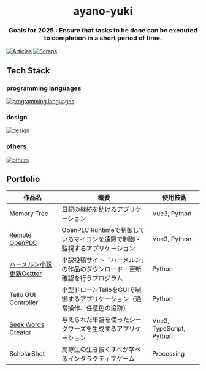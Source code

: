 <h1 align="center"> ayano-yuki </h1>
<h3 align="center"> Goals for 2025 : Ensure that tasks to be done can be executed to completion in a short period of time. </h3>

[![Articles](https://badgen.org/img/zenn/yuki_ayano/articles?style=flat)](https://zenn.dev/yuki_ayano)
[![Scraps](https://badgen.org/img/zenn/yuki_ayano/scraps?style=flat)](https://zenn.dev/yuki_ayano?tab=scraps)

## Tech Stack
### programming languages
[![programming languages](https://skillicons.dev/icons?i=python,vue,unity)](https://skillicons.dev)
### design
[![design](https://skillicons.dev/icons?i=figma)](https://skillicons.dev)
### others
[![others](https://skillicons.dev/icons?i=github,vscode,docker,ubuntu,kali)](https://skillicons.dev)

## Portfolio
| 作品名 | 概要 | 使用技術 |
|--------|--------|--------|
| Memory Tree | 日記の継続を助けるアプリケーション | Vue3, Python |
| [Remote OpenPLC][01] | OpenPLC Runtimeで制御しているマイコンを遠隔で制御・監視するアプリケーション | Vue3, Python |
| [ハーメルン小説更新Gettter][02] | 小説投稿サイト「ハーメルン」の作品のダウンロード・更新確認を行うプログラム | Python |
| Tello GUI Controller | 小型ドローンTelloをGUIで制御するアプリケーション（通常操作、任意色の追跡） | Python |
| [Seek Words Creator][03] | 与えられた単語を使ったシークワーズを生成するアプリケーション | Vue3, TypeScript, Python |
| ScholarShot | 高専生の生き抜くすべが学べるインタラクティブゲーム | Processing |


[01]: https://github.com/ayano-yuki/Work-RemoteOpenPLC
[02]: https://github.com/ayano-yuki/Work-HamelnGetter
[03]: https://github.com/ayano-yuki/Work-SeekWordsCreator

<!--
Reference
- [tandpfun/skill-icons: Showcase your skills on your Github readme or resumé with ease ✨](https://github.com/tandpfun/skill-icons#readme)
-->
